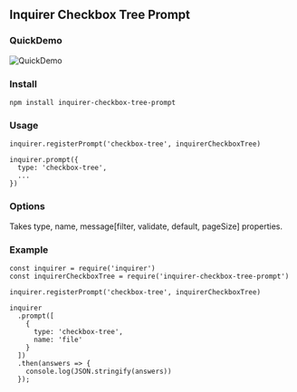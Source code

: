 ## Inquirer Checkbox Tree Prompt

### QuickDemo
![QuickDemo](./example/screenshot.gif)

### Install
```
npm install inquirer-checkbox-tree-prompt
```

### Usage
```
inquirer.registerPrompt('checkbox-tree', inquirerCheckboxTree)

inquirer.prompt({
  type: 'checkbox-tree',
  ...
})
```

### Options
Takes type, name, message[filter, validate, default, pageSize] properties.

### Example
```
const inquirer = require('inquirer')
const inquirerCheckboxTree = require('inquirer-checkbox-tree-prompt')

inquirer.registerPrompt('checkbox-tree', inquirerCheckboxTree)

inquirer
  .prompt([
    {
      type: 'checkbox-tree',
      name: 'file'
    }
  ])
  .then(answers => {
    console.log(JSON.stringify(answers))
  });
```